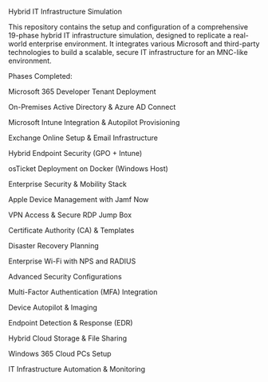 Hybrid IT Infrastructure Simulation

This repository contains the setup and configuration of a comprehensive 19-phase hybrid IT infrastructure simulation, designed to replicate a real-world enterprise environment. It integrates various Microsoft and third-party technologies to build a scalable, secure IT infrastructure for an MNC-like environment.

Phases Completed:

Microsoft 365 Developer Tenant Deployment

On-Premises Active Directory & Azure AD Connect

Microsoft Intune Integration & Autopilot Provisioning

Exchange Online Setup & Email Infrastructure

Hybrid Endpoint Security (GPO + Intune)

osTicket Deployment on Docker (Windows Host)

Enterprise Security & Mobility Stack

Apple Device Management with Jamf Now

VPN Access & Secure RDP Jump Box

Certificate Authority (CA) & Templates

Disaster Recovery Planning

Enterprise Wi-Fi with NPS and RADIUS

Advanced Security Configurations

Multi-Factor Authentication (MFA) Integration

Device Autopilot & Imaging

Endpoint Detection & Response (EDR)

Hybrid Cloud Storage & File Sharing

Windows 365 Cloud PCs Setup

IT Infrastructure Automation & Monitoring
